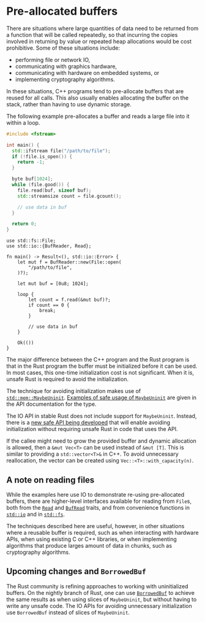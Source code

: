 # Pre-allocated buffers

There are situations where large quantities of data need to be returned from a
function that will be called repeatedly, so that incurring the copies involved
in returning by value or repeated heap allocations would be cost prohibitive.
Some of these situations include:

- performing file or network IO,
- communicating with graphics hardware,
- communicating with hardware on embedded systems, or
- implementing cryptography algorithms.

In these situations, C++ programs tend to pre-allocate buffers that are reused
for all calls. This also usually enables allocating the buffer on the stack,
rather than having to use dynamic storage.

The following example pre-allocates a buffer and reads a large file into it
within a loop.

<div class="comparison">

```cpp
#include <fstream>

int main() {
  std::ifstream file("/path/to/file");
  if (!file.is_open()) {
    return -1;
  }

  byte buf[1024];
  while (file.good()) {
    file.read(buf, sizeof buf);
    std::streamsize count = file.gcount();

    // use data in buf
  }

  return 0;
}
```

```rust,no_run
use std::fs::File;
use std::io::{BufReader, Read};

fn main() -> Result<(), std::io::Error> {
    let mut f = BufReader::new(File::open(
        "/path/to/file",
    )?);

    let mut buf = [0u8; 1024];

    loop {
        let count = f.read(&mut buf)?;
        if count == 0 {
            break;
        }

        // use data in buf
    }

    Ok(())
}
```

</div>

The major difference between the C++ program and the Rust program is that in the
Rust program the buffer must be initialized before it can be used. In most
cases, this one-time initialization cost is not significant. When it is, unsafe
Rust is required to avoid the initialization.

The technique for avoiding initialization makes use of
[`std::mem::MaybeUninit`](https://doc.rust-lang.org/std/mem/union.MaybeUninit.html).
[Examples of safe usage of
`MaybeUninit`](https://doc.rust-lang.org/std/mem/union.MaybeUninit.html#examples)
are given in the API documentation for the type.

The IO API in stable Rust does not include support for `MaybeUninit`. Instead,
there is a [new safe API being developed](#upcoming-changes-and-borrowedbuf)
that will enable avoiding initialization without requiring unsafe Rust in code
that uses the API.

If the callee might need to grow the provided buffer and dynamic allocation is
allowed, then a `&mut Vec<T>` can be used instead of `&mut [T]`. This is similar
to providing a `std::vector<T>&` in C++. To avoid unnecessary reallocation, the
vector can be created using `Vec::<T>::with_capacity(n)`.

## A note on reading files

While the examples here use IO to demonstrate re-using pre-allocated buffers,
there are higher-level interfaces available for reading from `File`s, both from
the [`Read`](https://doc.rust-lang.org/std/io/trait.Read.html) and
[`BufRead`](https://doc.rust-lang.org/std/io/trait.BufRead.html) traits, and
from convenience functions in
[`std::io`](https://doc.rust-lang.org/std/io/index.html#functions-1) and in
[`std::fs`](https://doc.rust-lang.org/std/fs/index.html#functions-1).

The techniques described here are useful, however, in other situations where a
reusable buffer is required, such as when interacting with hardware APIs, when
using existing C or C++ libraries, or when implementing algorithms that produce
larges amount of data in chunks, such as cryptography algorithms.

## Upcoming changes and `BorrowedBuf`

The Rust community is refining approaches to working with uninitialized buffers.
On the nightly branch of Rust, one can use
[`BorrowedBuf`](https://doc.rust-lang.org/std/io/struct.BorrowedBuf.html) to
achieve the same results as when using slices of `MaybeUninit`, but without
having to write any unsafe code. The IO APIs for avoiding unnecessary
initialization use `BorrowedBuf` instead of slices of `MaybeUninit`.
